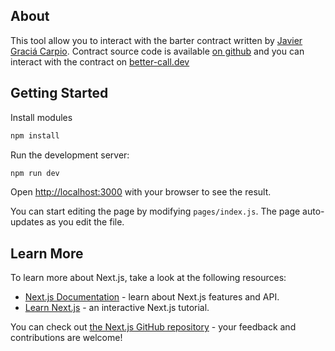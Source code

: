 ## About

This tool allow you to interact with the barter contract written by <a href="https://twitter.com/jagracar">Javier Graciá Carpio</a>. Contract source code is available <a href="https://github.com/jagracar/tezos-smart-contracts/blob/main/python/contracts/simpleBarterContract.py">on github</a> and you can interact with the contract on <a href="https://better-call.dev/mainnet/KT1XtJ6k51y7HpLFLTNv2wBYFhfVMZ6ow3Sz/interact">better-call.dev</a>


## Getting Started

Install modules
```bash
npm install
```

Run the development server:

```bash
npm run dev
```

Open [http://localhost:3000](http://localhost:3000) with your browser to see the result.

You can start editing the page by modifying `pages/index.js`. The page auto-updates as you edit the file.

## Learn More

To learn more about Next.js, take a look at the following resources:

- [Next.js Documentation](https://nextjs.org/docs) - learn about Next.js features and API.
- [Learn Next.js](https://nextjs.org/learn) - an interactive Next.js tutorial.

You can check out [the Next.js GitHub repository](https://github.com/vercel/next.js/) - your feedback and contributions are welcome!
